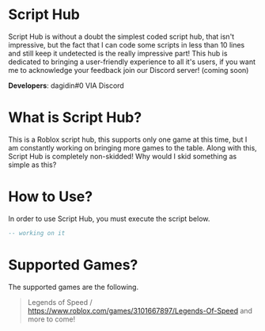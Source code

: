 # Script Hub
Script Hub is without a doubt the simplest coded script hub, that isn't impressive, but the fact that I can code some scripts in less than 10 lines and still keep it undetected is the really impressive part!
This hub is dedicated to bringing a user-friendly experience to all it's users, if you want me to acknowledge your feedback join our Discord server! (coming soon)

**Developers**:
dagidin#0 VIA Discord

# What is Script Hub?
This is a Roblox script hub, this supports only one game at this time, but I am constantly working on bringing more games to the table.
Along with this, Script Hub is completely non-skidded! Why would I skid something as simple as this?

# How to Use?
In order to use Script Hub, you must execute the script below.
```lua
-- working on it
```

# Supported Games?
The supported games are the following.
> Legends of Speed / https://www.roblox.com/games/3101667897/Legends-Of-Speed
and more to come!

